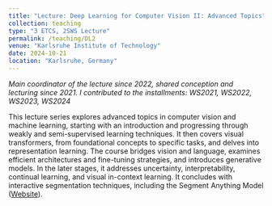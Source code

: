 ```yaml
---
title: "Lecture: Deep Learning for Computer Vision II: Advanced Topics"
collection: teaching
type: "3 ETCS, 2SWS Lecture"
permalink: /teaching/DL2
venue: "Karlsruhe Institute of Technology"
date: 2024-10-21
location: "Karlsruhe, Germany"
---
```


*Main coordinator of the lecture since 2022, shared conception and lecturing since 2021.
I contributed to the installments: WS2021, WS2022, WS2023, WS2024*

This lecture series explores advanced topics in computer vision and machine learning, starting with an introduction and progressing through weakly and semi-supervised learning techniques. It then covers visual transformers, from foundational concepts to specific tasks, and delves into representation learning. The course bridges vision and language, examines efficient architectures and fine-tuning strategies, and introduces generative models. In the later stages, it addresses uncertainty, interpretability, continual learning, and visual in-context learning. It concludes with interactive segmentation techniques, including the Segment Anything Model ([Website](https://cvhci.iar.kit.edu/600.php)).